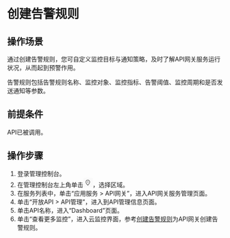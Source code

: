 # 创建告警规则<a name="apig-zh-ug-180524089"></a>

## 操作场景<a name="zh-cn_topic_0113829783_section46141812567"></a>

通过创建告警规则，您可自定义监控目标与通知策略，及时了解API网关服务运行状况，从而起到预警作用。

告警规则包括告警规则名称、监控对象、监控指标、告警阈值、监控周期和是否发送通知等参数。

## 前提条件<a name="zh-cn_topic_0113829783_section427414571067"></a>

API已被调用。

## 操作步骤<a name="zh-cn_topic_0113829783_section127601455161217"></a>

1.  登录管理控制台。
2.  在管理控制台左上角单击![](figures/icon-region.png)，选择区域。
3.  在服务列表中，单击“应用服务 \> API网关”，进入API网关服务管理页面。
4.  单击“开放API \> API管理”，进入到API管理信息页面。
5.  单击API名称，进入“Dashboard”页面。
6.  单击“查看更多监控”，进入云监控界面，参考[创建告警规则](https://support.huaweicloud.com/usermanual-ces/zh-cn_topic_0084572213.html)为API网关创建告警规则。

